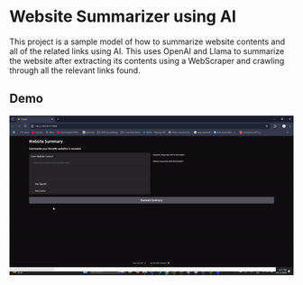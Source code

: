 

# Website Summarizer using AI

This project is a sample model of how to summarize website contents and all of the related links using AI. This uses OpenAI and Llama to summarize the website after extracting its contents using a WebScraper and crawling through all the relevant links found.




## Demo


![](https://github.com/amitesh1234/Summarization_llm/blob/main/assets/demo.gif)
